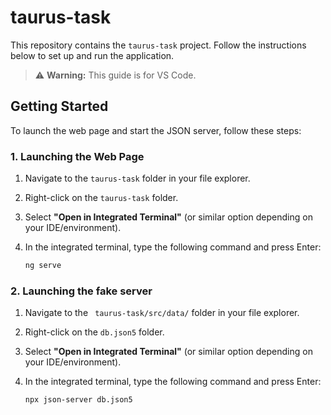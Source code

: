 # taurus-task

This repository contains the `taurus-task` project. Follow the instructions below to set up and run the application.

> ⚠️ **Warning:** This guide is for VS Code.

## Getting Started

To launch the web page and start the JSON server, follow these steps:

### 1. Launching the Web Page

1. Navigate to the `taurus-task` folder in your file explorer.
2. Right-click on the `taurus-task` folder.
3. Select **"Open in Integrated Terminal"** (or similar option depending on your IDE/environment).
4. In the integrated terminal, type the following command and press Enter:

   ```bash
   ng serve

### 2. Launching the fake server

1. Navigate to the ` taurus-task/src/data/` folder in your file explorer.
2. Right-click on the `db.json5` folder.
3. Select **"Open in Integrated Terminal"** (or similar option depending on your IDE/environment).
4. In the integrated terminal, type the following command and press Enter:

   ```bash
   npx json-server db.json5
